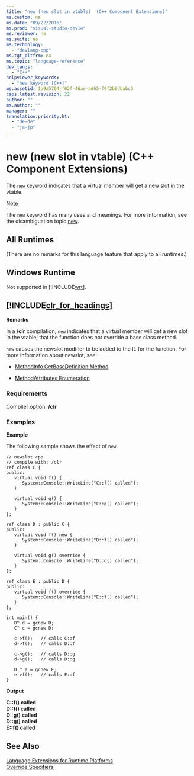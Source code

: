 ```yaml
---
title: "new (new slot in vtable)  (C++ Component Extensions)"
ms.custom: na
ms.date: "09/22/2016"
ms.prod: "visual-studio-dev14"
ms.reviewer: na
ms.suite: na
ms.technology: 
  - "devlang-cpp"
ms.tgt_pltfrm: na
ms.topic: "language-reference"
dev_langs: 
  - "C++"
helpviewer_keywords: 
  - "new keyword [C++]"
ms.assetid: 1a9a5704-f02f-46ae-ad65-f0f2b6dbabc3
caps.latest.revision: 22
author: ""
ms.author: ""
manager: ""
translation.priority.ht: 
  - "de-de"
  - "ja-jp"
---
```

# new (new slot in vtable)  (C++ Component Extensions)
The `new` keyword indicates that a virtual member will get a new slot in the vtable.  
  
> [!NOTE]
>  The `new` keyword has many uses and meanings. For more information, see the disambiguation topic [new](../vs140/new.md).  
  
## All Runtimes  
 (There are no remarks for this language feature that apply to all runtimes.)  
  
## Windows Runtime  
 Not supported in [!INCLUDE[wrt](../vs140/includes/wrt_md.md)].  
  
## [!INCLUDE[clr_for_headings](../vs140/includes/clr_for_headings_md.md)]  
 **Remarks**  
  
 In a **/clr** compilation, `new` indicates that a virtual member will get a new slot in the vtable; that the function does not override a base class method.  
  
 `new` causes the newslot modifier to be added to the IL for the function.  For more information about newslot, see:  
  
-   [MethodInfo.GetBaseDefinition Method](https://msdn.microsoft.com/en-us/library/system.reflection.methodinfo.getbasedefinition.aspx)  
  
-   [MethodAttributes Enumeration](https://msdn.microsoft.com/en-us/library/system.reflection.methodattributes.aspx)  
  
### Requirements  
 Compiler option: **/clr**  
  
### Examples  
 **Example**  
  
 The following sample shows the effect of `new`.  
  
```  
// newslot.cpp  
// compile with: /clr  
ref class C {  
public:  
   virtual void f() {  
      System::Console::WriteLine("C::f() called");  
   }  
  
   virtual void g() {  
      System::Console::WriteLine("C::g() called");  
   }  
};  
  
ref class D : public C {  
public:  
   virtual void f() new {  
      System::Console::WriteLine("D::f() called");  
   }  
  
   virtual void g() override {  
      System::Console::WriteLine("D::g() called");  
   }  
};  
  
ref class E : public D {  
public:  
   virtual void f() override {  
      System::Console::WriteLine("E::f() called");  
   }  
};  
  
int main() {  
   D^ d = gcnew D;  
   C^ c = gcnew D;  
  
   c->f();   // calls C::f  
   d->f();   // calls D::f  
  
   c->g();   // calls D::g  
   d->g();   // calls D::g  
  
   D ^ e = gcnew E;  
   e->f();   // calls E::f  
}  
```  
  
 **Output**  
  
 **C::f() called**   
 **D::f() called**   
 **D::g() called**   
 **D::g() called**   
 **E::f() called**   
## See Also  
 [Language Extensions for Runtime Platforms](../vs140/component-extensions-for-runtime-platforms.md)   
 [Override Specifiers](../vs140/override-specifiers---c---component-extensions-.md)
